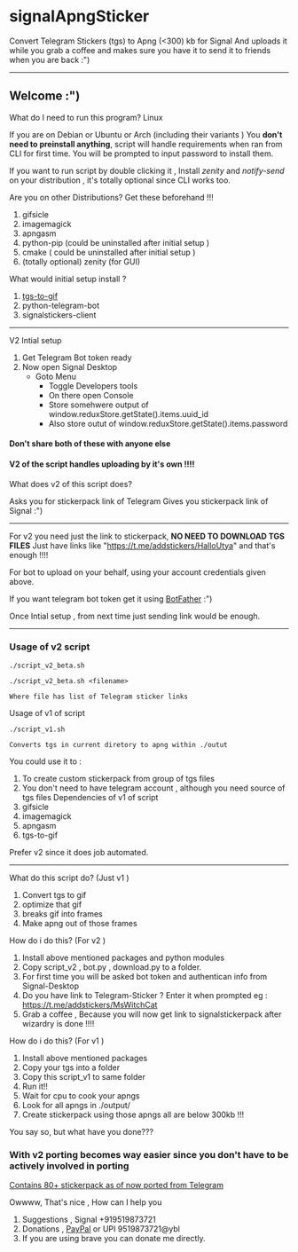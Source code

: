 # signalApngSticker
Convert Telegram Stickers (tgs) to Apng (&lt;300) kb for Signal
And uploads it while you grab a coffee and makes sure you have it to send it 
to friends when you are back :")

---
## Welcome :")

What do I need to run this program? Linux

If you are on Debian or Ubuntu or Arch (including their variants ) 
You __don't need to preinstall anything__, script will handle requirements when ran from
CLI for first time. You will be prompted to input password to install them.

If you want to run script by double clicking it , Install _zenity_ and _notify-send_ on your 
distribution , it's totally optional since CLI works too.

Are you on other Distributions? Get these beforehand !!!
1. gifsicle 
2. imagemagick 
3. apngasm 
4. python-pip (could be uninstalled after initial setup )
5. cmake ( could be uninstalled after initial setup )
6. (totally optional) zenity (for GUI)

What would initial setup install ? 
1. [tgs-to-gif](https://github.com/ed-asriyan/tgs-to-gif/tree/master-cpp)
2. python-telegram-bot
3. signalstickers-client 

---
V2 Intial setup 
1. Get Telegram Bot token ready
2. Now open Signal Desktop 
    - Goto Menu 
		- Toggle Developers tools 
		- On there open Console 
		- Store somehwere output of window.reduxStore.getState().items.uuid_id 
		- Also store outut of window.reduxStore.getState().items.password

#### Don't share both of these with anyone else

#### V2 of the script  handles uploading by it's own !!!!
What does v2 of this script does?

Asks you for stickerpack link of Telegram
Gives you stickerpack link of Signal :")

---
For v2 you need just the link to stickerpack, __NO NEED TO DOWNLOAD TGS FILES__
Just have links like "https://t.me/addstickers/HalloUtya" and that's enough !!!!

For bot to upload on your behalf, using your account credentials given above.

If you want telegram bot token get it using [BotFather](https://t.me/BotFather) :")

Once Intial setup , from next time just sending link would be enough.

--- 
### Usage of v2 script

```
./script_v2_beta.sh 

./script_v2_beta.sh <filename>

Where file has list of Telegram sticker links

```

Usage of v1 of script 

```
./script_v1.sh

Converts tgs in current diretory to apng within ./outut
```
You could use it to : 

1. To create custom stickerpack from group of tgs files
2. You don't need to have telegram account , although you need source of tgs files
Dependencies of v1 of script 
1. gifsicle 
2. imagemagick 
3. apngasm 
4. tgs-to-gif 

Prefer v2 since it does job automated.

---


What do this script do? (Just v1 )
1. Convert tgs to gif
2. optimize that gif
3. breaks gif into frames
4. Make apng out of those frames

How do i do this? (For v2 )
1. Install above mentioned packages and python modules 
2. Copy script_v2 , bot.py , download.py to a folder. 
3. For first time you will be asked bot token and authentican info from Signal-Desktop
4. Do you have link to Telegram-Sticker ? Enter it when prompted eg : https://t.me/addstickers/MsWitchCat
5. Grab a coffee , Because you will now get link to signalstickerpack after wizardry is done !!!!

How do i do this? (For v1 )
1. Install above mentioned packages
2. Copy your tgs into a folder
3. Copy this script_v1  to same folder
4. Run it!!
5. Wait for cpu to cook your apngs
6. Look for all apngs in ./output/
7. Create stickerpack using those apngs all are below 300kb !!!

You say so, but what have you done??? 

### With v2 porting becomes way easier since you don't have to be actively involved in porting

[Contains 80+ stickerpack as of now ported from Telegram](https://signalstickers.com/?s=author%3A%22Navneet%20Vikram%20Tey%22)


Owwww, That's nice , How can I help you
1. Suggestions , Signal +919519873721
2. Donations , [PayPal](https://www.paypal.com/paypalme/my/profile) or UPI 9519873721@ybl 
3. If you are using brave you can donate me directly.
